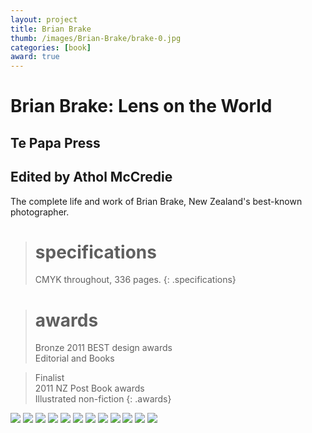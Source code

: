```yaml
---
layout: project
title: Brian Brake
thumb: /images/Brian-Brake/brake-0.jpg
categories: [book]
award: true
---
```


# Brian Brake: Lens on the World

## Te Papa Press
## Edited by Athol McCredie

The complete life and work of Brian Brake, New Zealand's best-known photographer.

> # specifications
> CMYK throughout, 336 pages.
{: .specifications}

> # awards
> Bronze
> 2011 BEST design awards  
> Editorial and Books

> Finalist  
> 2011 NZ Post Book awards  
> Illustrated non-fiction
{: .awards}

![](/images/Brian-Brake/brake-1.jpg)
![](/images/Brian-Brake/brake-2.jpg)
![](/images/Brian-Brake/brake-3.jpg)
![](/images/Brian-Brake/brake-4.jpg)
![](/images/Brian-Brake/brake-5.jpg)
![](/images/Brian-Brake/brake-6.jpg)
![](/images/Brian-Brake/brake-7.jpg)
![](/images/Brian-Brake/brake-8.jpg)
![](/images/Brian-Brake/brake-10.jpg)
![](/images/Brian-Brake/brake-11.jpg)
![](/images/Brian-Brake/brake-12.jpg)
![](/images/Brian-Brake/brake-13.jpg)